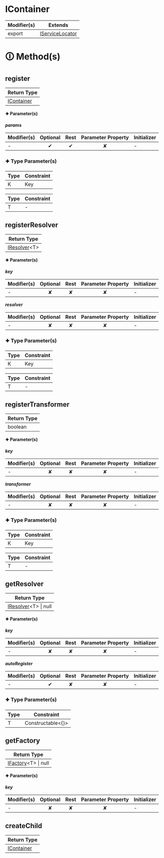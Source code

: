 # IContainer

| Modifier(s)                            | Extends                                    |
|----------------------------------------|--------------------------------------------|
| export | [IServiceLocator](https://hamedfathi.gitbook.io/aurelia-2-doc-api/kernel/interface/di/iservicelocator) |

# &#128712; Method(s)

## register

| Return Type                       |
|-----------------------------------|
| [IContainer](https://hamedfathi.gitbook.io/aurelia-2-doc-api/kernel/interface/di/icontainer) |

**&#128966; Parameter(s)**

_**params**_

| Modifier(s)                              | Optional                           | Rest                          | Parameter Property                          | Initializer                       |
|------------------------------------------|:----------------------------------:|:-----------------------------:|:-------------------------------------------:|-----------------------------------|
| - | ✔  | ✔ | ✘ | - |

### &#128966; Type Parameter(s)

| Type | Constraint |
| ---- | ---------- |
| K    | Key        |

| Type | Constraint |
| ---- | ---------- |
| T    | -          |

## registerResolver

| Return Type                       |
|-----------------------------------|
| [IResolver](https://hamedfathi.gitbook.io/aurelia-2-doc-api/kernel/interface/di/iresolver)&lt;T&gt; |

**&#128966; Parameter(s)**

_**key**_

| Modifier(s)                              | Optional                           | Rest                          | Parameter Property                          | Initializer                       |
|------------------------------------------|:----------------------------------:|:-----------------------------:|:-------------------------------------------:|-----------------------------------|
| - | ✘  | ✘ | ✘ | - |

_**resolver**_

| Modifier(s)                              | Optional                           | Rest                          | Parameter Property                          | Initializer                       |
|------------------------------------------|:----------------------------------:|:-----------------------------:|:-------------------------------------------:|-----------------------------------|
| - | ✘  | ✘ | ✘ | - |

### &#128966; Type Parameter(s)

| Type | Constraint |
| ---- | ---------- |
| K    | Key        |

| Type | Constraint |
| ---- | ---------- |
| T    | -          |

## registerTransformer

| Return Type                       |
|-----------------------------------|
| boolean |

**&#128966; Parameter(s)**

_**key**_

| Modifier(s)                              | Optional                           | Rest                          | Parameter Property                          | Initializer                       |
|------------------------------------------|:----------------------------------:|:-----------------------------:|:-------------------------------------------:|-----------------------------------|
| - | ✘  | ✘ | ✘ | - |

_**transformer**_

| Modifier(s)                              | Optional                           | Rest                          | Parameter Property                          | Initializer                       |
|------------------------------------------|:----------------------------------:|:-----------------------------:|:-------------------------------------------:|-----------------------------------|
| - | ✘  | ✘ | ✘ | - |

### &#128966; Type Parameter(s)

| Type | Constraint |
| ---- | ---------- |
| K    | Key        |

| Type | Constraint |
| ---- | ---------- |
| T    | -          |

## getResolver

| Return Type                       |
|-----------------------------------|
| [IResolver](https://hamedfathi.gitbook.io/aurelia-2-doc-api/kernel/interface/di/iresolver)&lt;T&gt; &#124; null |

**&#128966; Parameter(s)**

_**key**_

| Modifier(s)                              | Optional                           | Rest                          | Parameter Property                          | Initializer                       |
|------------------------------------------|:----------------------------------:|:-----------------------------:|:-------------------------------------------:|-----------------------------------|
| - | ✘  | ✘ | ✘ | - |

_**autoRegister**_

| Modifier(s)                              | Optional                           | Rest                          | Parameter Property                          | Initializer                       |
|------------------------------------------|:----------------------------------:|:-----------------------------:|:-------------------------------------------:|-----------------------------------|
| - | ✔  | ✘ | ✘ | - |

### &#128966; Type Parameter(s)

| Type | Constraint              |
| ---- | ----------------------- |
| T    | Constructable&lt;{}&gt; |

## getFactory

| Return Type                       |
|-----------------------------------|
| [IFactory](https://hamedfathi.gitbook.io/aurelia-2-doc-api/kernel/interface/di/ifactory)&lt;T&gt; &#124; null |

**&#128966; Parameter(s)**

_**key**_

| Modifier(s)                              | Optional                           | Rest                          | Parameter Property                          | Initializer                       |
|------------------------------------------|:----------------------------------:|:-----------------------------:|:-------------------------------------------:|-----------------------------------|
| - | ✘  | ✘ | ✘ | - |

## createChild

| Return Type                       |
|-----------------------------------|
| [IContainer](https://hamedfathi.gitbook.io/aurelia-2-doc-api/kernel/interface/di/icontainer) |